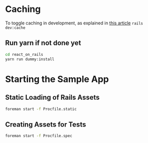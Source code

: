 


# Caching

To toggle caching in development, as explained in [this article](http://guides.rubyonrails.org/caching_with_rails.html#caching-in-development)
`rails dev:cache`


## Run yarn if not done yet

```sh
cd react_on_rails
yarn run dummy:install
```

# Starting the Sample App

## Static Loading of Rails Assets
```sh
foreman start -f Procfile.static
```

## Creating Assets for Tests
```sh
foreman start -f Procfile.spec
```
